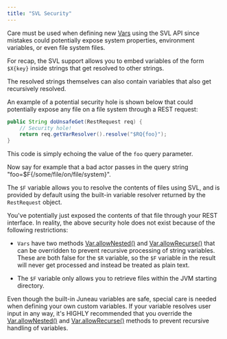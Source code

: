 ```yaml
---
title: "SVL Security"
---
```


Care must be used when defining new [Vars]({{API_DOCS}}/org/apache/juneau/svl/Var.html) using the SVL API since mistakes
could potentially expose system properties, environment variables, or even file system files.

For recap, the SVL support allows you to embed variables of the form `$X{key}` inside strings that get resolved to other
strings.

The resolved strings themselves can also contain variables that also get recursively resolved.

An example of a potential security hole is shown below that could potentially expose any file on a file system through a
REST request:

```java
public String doUnsafeGet(RestRequest req) {
    // Security hole!
    return req.getVarResolver().resolve("$RQ{foo}");
}
```

This code is simply echoing the value of the `foo` query parameter.

Now say for example that a bad actor passes in the query string "foo=$F\{/some/file/on/file/system\}".

The `$F` variable allows you to resolve the contents of files using SVL, and is provided by default using the built-in
variable resolver returned by the `RestRequest` object.

You've potentially just exposed the contents of that file through your REST interface.
In reality, the above security hole does not exist because of the following restrictions:

- `Vars` have two methods [Var.allowNested()]({{API_DOCS}}/org/apache/juneau/svl/Var.html#allowNested()) and [Var.allowRecurse()]({{API_DOCS}}/org/apache/juneau/svl/Var.html#allowRecurse()) that can be overridden to prevent recursive processing of string variables.
  These are both false for the `$R` variable, so the `$F` variable in the result will never get processed and instead be
  treated as plain text.

- The `$F` variable only allows you to retrieve files within the JVM starting directory.

Even though the built-in Juneau variables are safe, special care is needed when defining your own custom variables.
If your variable resolves user input in any way, it's HIGHLY recommended that you override the [Var.allowNested()]({{API_DOCS}}/org/apache/juneau/svl/Var.html#allowNested()) and [Var.allowRecurse()]({{API_DOCS}}/org/apache/juneau/svl/Var.html#allowRecurse()) methods to prevent recursive handling of variables.
